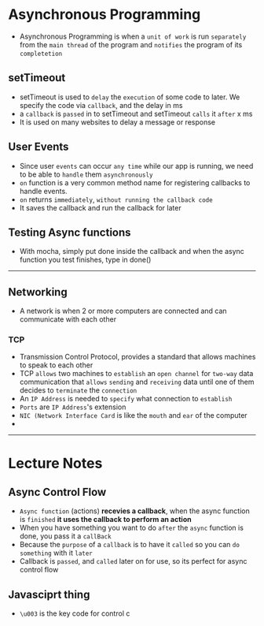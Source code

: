 # Asynchronous Programming
* Asynchronous Programming is when a `unit of work` is run `separately` from the `main thread` of the program and `notifies` the program of its `completetion`

## setTimeout
* setTimeout is used to `delay` the `execution` of some code to later. We specify the code via `callback`, and the delay in ms
* a `callback` is `passed` in to setTimeout and setTimeout `calls` it `after` x ms
* It is used on many websites to delay a message or response

## User Events
* Since user `events` can occur `any time` while our app is running, we need to be able to `handle` them `asynchronously`
* `on` function is a very common method name for registering callbacks to handle events.
* `on` returns `immediately`, `without running the callback code`
* It saves the callback and run the callback for later

## Testing Async functions
* With mocha, simply put done inside the callback and when the async function you test finishes, type in done()
---
## Networking
* A network is when 2 or more computers are connected and can communicate with each other

### TCP
* Transmission Control Protocol, provides a standard that allows machines to speak to each other
* TCP `allows` two machines to `establish` an `open channel` for `two-way` data communication that `allows` `sending` and `receiving` data until one of them decides to `terminate` the `connection`
* An `IP Address` is needed to `specify` what connection to `establish`
* `Ports` are `IP Address`'s extension
* `NIC (Network Interface Card` is like the `mouth` and `ear` of the computer
* 
---

# Lecture Notes
## Async Control Flow
* `Async function` (actions) **recevies a callback**, when the async function is `finished` **it uses the callback to perform an action**
* When you have something you want to do `after` the `async` function is done, you pass it a `callBack`
* Because the `purpose` of a `callback` is to have it `called` so you can `do` `something` with it `later`
* Callback is `passed`, and `called` later on for use, so its perfect for async control flow

## Javasciprt thing
* `\u003` is the key code for control c

